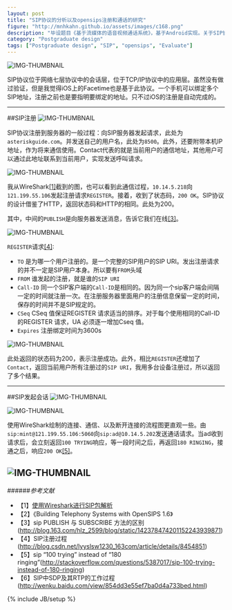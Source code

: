 ```yaml
---
layout: post
title: "SIP协议的分析以及opensips注册和通话的研究"
figure: "http://mnhkahn.github.io/assets/images/c168.png"
description: "毕设题目《基于流媒体的语音视频通话系统》，基于Android实现。关于SIP协议的分析以及opensips注册和通话的研究。"
category: "Postgraduate design"
tags: ["Postgraduate design", "SIP", "opensips", "Evaluate"]
---
```


![IMG-THUMBNAIL](http://cyeam.qiniudn.com/sip_protocol.png)

SIP协议位于网络七层协议中的会话层，位于TCP/IP协议中的应用层。虽然没有做过验证，但是我觉得iOS上的Facetime也是基于此协议。一个手机可以绑定多个SIP地址，注册之前也是要指明要绑定的地址。只不过iOS的注册是自动完成的。

---

##SIP注册
![IMG-THUMBNAIL](http://cyeam.qiniudn.com/sip_thoery_register.png)

SIP协议注册到服务器的一般过程：向SIP服务器发起请求，此处为`asteriskguide.com`。并发送自己的用户名，此处为`8500`。此外，还要附带本机IP地址，作为将来通信使用。Contact代表的就是当前用户的通信地址，其他用户可以通过此地址联系到当前用户，实现发送呼叫请求。

![IMG-THUMBNAIL](http://cyeam.qiniudn.com/register_graph.png)

我从WireShark<a href="#anchor_1">[1]</a>截到的图，也可以看到此通信过程，`10.14.5.218`向`121.199.55.106`发起注册请求`REGISTER`。接着，收到了状态码，`200 OK`。SIP协议的设计借鉴了HTTP，返回状态码和HTTP的相同。此处为200。

其中，中间的`PUBLISH`是向服务器发送消息，告诉它我们在线<a href="#anchor_3">[3]</a>。

![IMG-THUMBNAIL](http://cyeam.qiniudn.com/sip_protocol_register.png)

`REGISTER`请求<a href="#anchor_4">[4]</a>:

+ `TO` 是为哪一个用户注册的。是一个完整的SIP用户的SIP URI。发出注册请求的并不一定是SIP用户本身。所以要有`FROM`头域
+ `FROM` 谁发起的注册，就是谁的`SIP URI`
+ `Call-ID` 同一个SIP客户端的`Call-ID`是相同的。因为同一个sip客户端会间隔一定的时间就注册一次。在注册服务器里面用户的注册信息保留一定的时间，保存的时间并不是SIP规定的。
+ `CSeq` CSeq 值保证REGISTER 请求适当的排序。对于每个使用相同的Call-ID 的REGISTER 请求，UA 必须逐一增加Cseq 值。
+ `Expires` 注册绑定时间为3600s

![IMG-THUMBNAIL](http://cyeam.qiniudn.com/sip_protocol_ok.png)

此处返回的状态码为200，表示注册成功。此外，相比`REGISTER`还增加了`Contact`，返回当前用户所有注册过的`SIP URI`，我用多台设备注册过，所以返回了多个结果。

---

##SIP发起会话
![IMG-THUMBNAIL](http://cyeam.qiniudn.com/sip_thoery_invite.png)

![IMG-THUMBNAIL](http://cyeam.qiniudn.com/invite_graph.png)

使用WireShark绘制的连接、通信、以及断开连接的流程图更直观一些。由`sip:mint@121.199.55.106:5060`向`sip:ad@10.14.5.202`发送通话请求。当ad收到请求后，会立刻返回`100 TRYING`响应，等一段时间之后，再返回`180 RINGING`，接通之后，响应`200 OK`<a href="#anchor_5">[5]</a>。

![IMG-THUMBNAIL](http://cyeam.qiniudn.com/sip_protocol_invite.png)
---
######*参考文献*
+ 【1】[使用Wireshark进行SIP包解析](http://www.blogjava.net/amigoxie/archive/2009/08/06/290119.html)
+ 【2】《Building Telephony Systems with OpenSIPS 1.6》
+ 【3】sip PUBLISH 与 SUBSCRIBE 方法的区别(http://blog.163.com/hlz_2599/blog/static/142378474201152243939871) 
+ 【4】SIP注册过程(http://blog.csdn.net/lyyslsw1230_163com/article/details/8454851)
+ 【5】sip “100 trying” instead of “180 ringing”(http://stackoverflow.com/questions/5387017/sip-100-trying-instead-of-180-ringing)
+ 【6】SIP中SDP及其RTP的工作过程(http://wenku.baidu.com/view/854dd3e55ef7ba0d4a733bed.html)



{% include JB/setup %}